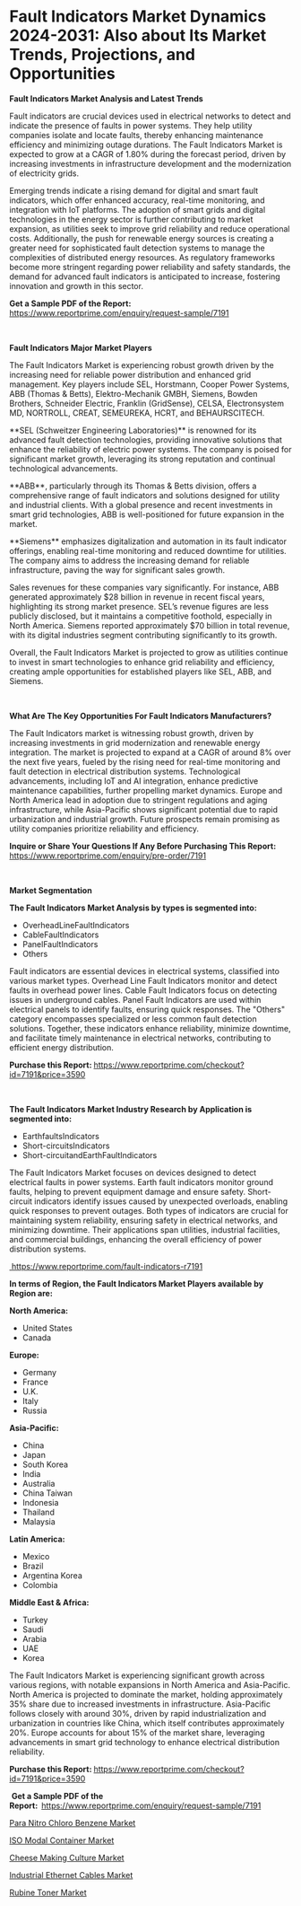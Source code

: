 <p><h1>Fault Indicators Market Dynamics 2024-2031: Also about Its Market Trends, Projections, and Opportunities</h1></p><p><strong>Fault Indicators Market Analysis and Latest Trends</strong></p>
<p><p>Fault indicators are crucial devices used in electrical networks to detect and indicate the presence of faults in power systems. They help utility companies isolate and locate faults, thereby enhancing maintenance efficiency and minimizing outage durations. The Fault Indicators Market is expected to grow at a CAGR of 1.80% during the forecast period, driven by increasing investments in infrastructure development and the modernization of electricity grids. </p><p>Emerging trends indicate a rising demand for digital and smart fault indicators, which offer enhanced accuracy, real-time monitoring, and integration with IoT platforms. The adoption of smart grids and digital technologies in the energy sector is further contributing to market expansion, as utilities seek to improve grid reliability and reduce operational costs. Additionally, the push for renewable energy sources is creating a greater need for sophisticated fault detection systems to manage the complexities of distributed energy resources. As regulatory frameworks become more stringent regarding power reliability and safety standards, the demand for advanced fault indicators is anticipated to increase, fostering innovation and growth in this sector.</p></p>
<p><strong>Get a Sample PDF of the Report:&nbsp;</strong> <a href="https://www.reportprime.com/enquiry/request-sample/7191">https://www.reportprime.com/enquiry/request-sample/7191</a></p>
<p>&nbsp;</p>
<p><strong>Fault Indicators Major Market Players</strong></p>
<p><p>The Fault Indicators Market is experiencing robust growth driven by the increasing need for reliable power distribution and enhanced grid management. Key players include SEL, Horstmann, Cooper Power Systems, ABB (Thomas & Betts), Elektro-Mechanik GMBH, Siemens, Bowden Brothers, Schneider Electric, Franklin (GridSense), CELSA, Electronsystem MD, NORTROLL, CREAT, SEMEUREKA, HCRT, and BEHAURSCITECH.</p><p>**SEL (Schweitzer Engineering Laboratories)** is renowned for its advanced fault detection technologies, providing innovative solutions that enhance the reliability of electric power systems. The company is poised for significant market growth, leveraging its strong reputation and continual technological advancements. </p><p>**ABB**, particularly through its Thomas & Betts division, offers a comprehensive range of fault indicators and solutions designed for utility and industrial clients. With a global presence and recent investments in smart grid technologies, ABB is well-positioned for future expansion in the market.</p><p>**Siemens** emphasizes digitalization and automation in its fault indicator offerings, enabling real-time monitoring and reduced downtime for utilities. The company aims to address the increasing demand for reliable infrastructure, paving the way for significant sales growth.</p><p>Sales revenues for these companies vary significantly. For instance, ABB generated approximately $28 billion in revenue in recent fiscal years, highlighting its strong market presence. SEL’s revenue figures are less publicly disclosed, but it maintains a competitive foothold, especially in North America. Siemens reported approximately $70 billion in total revenue, with its digital industries segment contributing significantly to its growth. </p><p>Overall, the Fault Indicators Market is projected to grow as utilities continue to invest in smart technologies to enhance grid reliability and efficiency, creating ample opportunities for established players like SEL, ABB, and Siemens.</p></p>
<p>&nbsp;</p>
<p><strong>What Are The Key Opportunities For Fault Indicators Manufacturers?</strong></p>
<p><p>The Fault Indicators market is witnessing robust growth, driven by increasing investments in grid modernization and renewable energy integration. The market is projected to expand at a CAGR of around 8% over the next five years, fueled by the rising need for real-time monitoring and fault detection in electrical distribution systems. Technological advancements, including IoT and AI integration, enhance predictive maintenance capabilities, further propelling market dynamics. Europe and North America lead in adoption due to stringent regulations and aging infrastructure, while Asia-Pacific shows significant potential due to rapid urbanization and industrial growth. Future prospects remain promising as utility companies prioritize reliability and efficiency.</p></p>
<p><strong>Inquire or Share Your Questions If Any Before Purchasing This Report:</strong> <a href="https://www.reportprime.com/enquiry/pre-order/7191">https://www.reportprime.com/enquiry/pre-order/7191</a></p>
<p>&nbsp;</p>
<p><strong>Market Segmentation</strong></p>
<p><strong>The Fault Indicators Market Analysis by types is segmented into:</strong></p>
<p><ul><li>OverheadLineFaultIndicators</li><li>CableFaultIndicators</li><li>PanelFaultIndicators</li><li>Others</li></ul></p>
<p><p>Fault indicators are essential devices in electrical systems, classified into various market types. Overhead Line Fault Indicators monitor and detect faults in overhead power lines. Cable Fault Indicators focus on detecting issues in underground cables. Panel Fault Indicators are used within electrical panels to identify faults, ensuring quick responses. The "Others" category encompasses specialized or less common fault detection solutions. Together, these indicators enhance reliability, minimize downtime, and facilitate timely maintenance in electrical networks, contributing to efficient energy distribution.</p></p>
<p><strong>Purchase this Report:&nbsp;</strong><a href="https://www.reportprime.com/checkout?id=7191&price=3590">https://www.reportprime.com/checkout?id=7191&price=3590</a></p>
<p>&nbsp;</p>
<p><strong>The Fault Indicators Market Industry Research by Application is segmented into:</strong></p>
<p><ul><li>EarthfaultsIndicators</li><li>Short-circuitsIndicators</li><li>Short-circuitandEarthFaultIndicators</li></ul></p>
<p><p>The Fault Indicators Market focuses on devices designed to detect electrical faults in power systems. Earth fault indicators monitor ground faults, helping to prevent equipment damage and ensure safety. Short-circuit indicators identify issues caused by unexpected overloads, enabling quick responses to prevent outages. Both types of indicators are crucial for maintaining system reliability, ensuring safety in electrical networks, and minimizing downtime. Their applications span utilities, industrial facilities, and commercial buildings, enhancing the overall efficiency of power distribution systems.</p></p>
<p><a href="https://www.reportprime.com/fault-indicators-r7191">&nbsp;https://www.reportprime.com/fault-indicators-r7191</a></p>
<p><strong>In terms of Region, the Fault Indicators Market Players available by Region are:</strong></p>
<p>
    <p> <strong> North America: </strong>
        <ul>
            <li>United States</li>
            <li>Canada</li>
        </ul>
        </p> 
    <p> <strong> Europe: </strong>
        <ul>
            <li>Germany</li>
            <li>France</li>
            <li>U.K.</li>
            <li>Italy</li>
            <li>Russia</li>
        </ul>
        </p> 
    <p> <strong> Asia-Pacific: </strong>
        <ul>
            <li>China</li>
            <li>Japan</li>
            <li>South Korea</li>
            <li>India</li>
            <li>Australia</li>
            <li>China Taiwan</li>
            <li>Indonesia</li>
            <li>Thailand</li>
            <li>Malaysia</li>
        </ul>
        </p> 
    <p> <strong> Latin America: </strong>
        <ul>
            <li>Mexico</li>
            <li>Brazil</li>
            <li>Argentina Korea</li>
            <li>Colombia</li>
        </ul>
        </p> 
    <p> <strong> Middle East & Africa: </strong>
        <ul>
            <li>Turkey</li>
            <li>Saudi</li>
            <li>Arabia</li>
            <li>UAE</li>
            <li>Korea</li>
        </ul>
    </p>
    </p>
<p><p>The Fault Indicators Market is experiencing significant growth across various regions, with notable expansions in North America and Asia-Pacific. North America is projected to dominate the market, holding approximately 35% share due to increased investments in infrastructure. Asia-Pacific follows closely with around 30%, driven by rapid industrialization and urbanization in countries like China, which itself contributes approximately 20%. Europe accounts for about 15% of the market share, leveraging advancements in smart grid technology to enhance electrical distribution reliability.</p></p>
<p><strong>Purchase this Report: </strong><a href="https://www.reportprime.com/checkout?id=7191&price=3590">https://www.reportprime.com/checkout?id=7191&price=3590</a></p>
<p>&nbsp;<strong>Get a Sample PDF of the Report:&nbsp;&nbsp;</strong><a href="https://www.reportprime.com/enquiry/request-sample/7191">https://www.reportprime.com/enquiry/request-sample/7191</a></p>
<p><strong></strong></p>
<p><p><a href="https://medium.com/@mayrussel2007/future-ready-strategic-insights-into-the-global-para-nitro-chloro-benzene-market-2024-2031-0ebfc1ecfaff">Para Nitro Chloro Benzene Market</a></p><p><a href="https://issuu.com/reportprime-2/docs/iso-modal-container-market-size-203_67428ae39490ef">ISO Modal Container Market</a></p><p><a href="https://www.linkedin.com/pulse/cheese-making-culture-market-size-share-growth-analysis-type-wmage?trackingId=LXCtn3hTQlOGTZlySEQPyA%3D%3D">Cheese Making Culture Market</a></p><p><a href="https://github.com/julyju69/Market-Research-Report-List-5/blob/main/industrial-ethernet-cables-market.md">Industrial Ethernet Cables Market</a></p><p><a href="https://medium.com/@mayrussel2007/what-is-driving-the-global-rubine-toner-market-0e792c68176c">Rubine Toner Market</a></p></p>